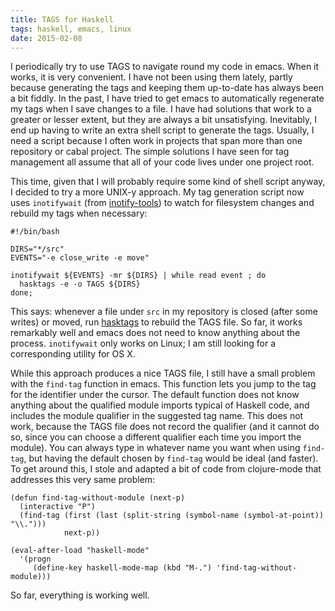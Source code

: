 ```yaml
---
title: TAGS for Haskell
tags: haskell, emacs, linux
date: 2015-02-08
---
```


I periodically try to use TAGS to navigate round my code in emacs.
When it works, it is very convenient.  I have not been using them
lately, partly because generating the tags and keeping them up-to-date
has always been a bit fiddly.  In the past, I have tried to get emacs
to automatically regenerate my tags when I save changes to a file.  I
have had solutions that work to a greater or lesser extent, but they
are always a bit unsatisfying.  Inevitably, I end up having to write
an extra shell script to generate the tags.  Usually, I need a script
because I often work in projects that span more than one repository or
cabal project.  The simple solutions I have seen for tag management
all assume that all of your code lives under one project root.

This time, given that I will probably require some kind of shell
script anyway, I decided to try a more UNIX-y approach.  My tag
generation script now uses `inotifywait` (from
[inotify-tools](https://github.com/rvoicilas/inotify-tools/wiki)) to
watch for filesystem changes and rebuild my tags when necessary:

```{.bash}
#!/bin/bash

DIRS="*/src"
EVENTS="-e close_write -e move"

inotifywait ${EVENTS} -mr ${DIRS} | while read event ; do
  hasktags -e -o TAGS ${DIRS}
done;
```

This says: whenever a file under `src` in my repository is closed
(after some writes) or moved, run
[hasktags](https://github.com/MarcWeber/hasktags) to rebuild the TAGS
file.  So far, it works remarkably well and emacs does not need to
know anything about the process.  `inotifywait` only works on Linux; I
am still looking for a corresponding utility for OS X.

While this approach produces a nice TAGS file, I still have a small
problem with the `find-tag` function in emacs.  This function lets you
jump to the tag for the identifier under the cursor.  The default
function does not know anything about the qualified module imports
typical of Haskell code, and includes the module qualifier in the
suggested tag name.  This does not work, because the TAGS file does
not record the qualifier (and it cannot do so, since you can choose a
different qualifier each time you import the module).  You can always
type in whatever name you want when using `find-tag`, but having the
default chosen by `find-tag` would be ideal (and faster).  To get
around this, I stole and adapted a bit of code from clojure-mode that
addresses this very same problem:

```{.commonlisp}
(defun find-tag-without-module (next-p)
  (interactive "P")
  (find-tag (first (last (split-string (symbol-name (symbol-at-point)) "\\.")))
            next-p))

(eval-after-load "haskell-mode"
  '(progn
     (define-key haskell-mode-map (kbd "M-.") 'find-tag-without-module)))
```

So far, everything is working well.
